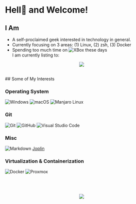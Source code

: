 # Hell👹 and Welcome!

## I Am

- A self-proclaimed geek interested in technology in general.
- Currently focusing on 3 areas: (1) Linux, (2) zsh, (3) Docker
- Spending too much time on ![XBox](https://img.shields.io/badge/XBox%201s-000000?style=flat&logo=xbox&labelColor=107C10) these days
  <br>
  I am currently listing to:

<p align="center">
<img src="https://novatorem.deamoncorpse.vercel.app/api/spotify"/>
</p>
<br>
## Some of My Interests

### Operating System

![Windows](https://img.shields.io/badge/MS%20Windows-686868?style=flat&logo=windows&labelColor=0078D6)
![macOS](https://img.shields.io/badge/macOS,%20iOS,%20ipadOS-686868?style=flat&logo=apple&labelColor=000000)
![Manjaro Linux](https://img.shields.io/badge/-Manjaro%20Linux-686868?style=flat&logo=manjaro&labelColor=000000)
<br>

### Git

![Git](https://img.shields.io/badge/-Git-686868?style=flat&logo=git&labelColor=000000)
![GitHub](https://img.shields.io/badge/-GitHub-686868?style=flat&logo=github&labelColor=181717)
![Visual Studio Code](https://img.shields.io/badge/-Visual%20Studio%20Code-686868?style=flat&logo=visual-studio-code&&logoColor=007ACC&labelColor=000000)
<br>

### Misc

![Markdown](https://img.shields.io/badge/-Markdown-686868?style=flat&logo=markdown&labelColor=000000) [Joplin](https://joplinapp.org/)
<br>

### Virtualization & Containerization

![Docker](https://img.shields.io/badge/Docker,%20Docker--Hub-686868?style=flat&logo=docker&labelColor=000000)
![Proxmox](https://img.shields.io/badge/Proxmox-686868?style=flat&logo=proxmox&labelColor=ffffff)
<br>
<br>
<br>
<br>

<p align="center">
<img src="https://github-readme-stats.deamoncorpse.vercel.app/api?username=deamoncorpse&show_icons=true&theme=dark"/>
</p>
